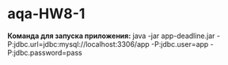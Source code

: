# aqa-HW8-1

**Команда для запуска приложения:**
java -jar app-deadline.jar -P:jdbc.url=jdbc:mysql://localhost:3306/app -P:jdbc.user=app -P:jdbc.password=pass
